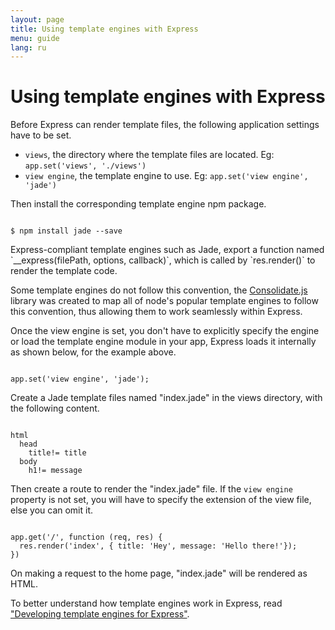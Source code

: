 ```yaml
---
layout: page
title: Using template engines with Express
menu: guide
lang: ru
---
```


# Using template engines with Express

Before Express can render template files, the following application settings have to be set.

* `views`, the directory where the template files are located. Eg: `app.set('views', './views')`
* `view engine`, the template engine to use. Eg: `app.set('view engine', 'jade')`

Then install the corresponding template engine npm package.

<pre><code class="language-sh" translate="no">
$ npm install jade --save
</code></pre>

<div class="doc-box doc-notice" markdown="1">
Express-compliant template engines such as Jade, export a function named `__express(filePath, options, callback)`, which is called by `res.render()` to render the template code.

Some template engines do not follow this convention, the [Consolidate.js](https://www.npmjs.org/package/consolidate) library was created to map all of node's popular template engines to follow this convention, thus allowing them to work seamlessly within Express.
</div>

Once the view engine is set, you don't have to explicitly specify the engine or load the template engine module in your app, Express loads it internally as shown below, for the example above.

<pre><code class="language-javascript" translate="no">
app.set('view engine', 'jade');
</code></pre>

Create a Jade template files named "index.jade" in the views directory, with the following content.

<pre><code class="language-javascript" translate="no">
html
  head
    title!= title
  body
    h1!= message
</code></pre>

Then create a route to render the "index.jade" file. If the `view engine` property is not set, you will have to specify the extension of the view file, else you can omit it.

<pre><code class="language-javascript" translate="no">
app.get('/', function (req, res) {
  res.render('index', { title: 'Hey', message: 'Hello there!'});
})
</code></pre>

On making a request to the home page, "index.jade" will be rendered as HTML.

To better understand how template engines work in Express, read ["Developing template engines for Express"](/advanced/developing-template-engines.html).
